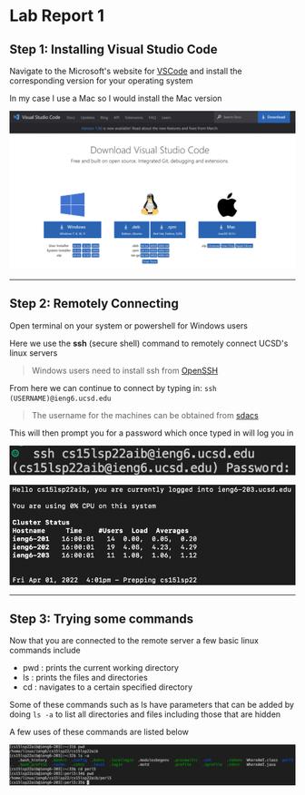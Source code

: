 # **Lab Report 1**
## Step 1: Installing Visual Studio Code
Navigate to the Microsoft's website for [VSCode](https://code.visualstudio.com/download) and install the corresponding version for your operating system

In my case I use a Mac so I would install the Mac version

![Image](imgs/VSCodeSS1.png)

---

## Step 2: Remotely Connecting
Open terminal on your system or powershell for Windows users

Here we use the **ssh** (secure shell) command to remotely connect UCSD's linux servers
> Windows users need to install ssh from [OpenSSH](https://docs.microsoft.com/en-us/windows-server/administration/openssh/openssh_install_firstuse)

From here we can continue to connect by typing in: `ssh (USERNAME)@ieng6.ucsd.edu`
> The username for the machines can be obtained from [sdacs](https://sdacs.ucsd.edu/~icc/index.php)

This will then prompt you for a password which once typed in will log you in

![Image](imgs/SSH%20login.png)

![Image](imgs/SSH%20login2.png)

---

## Step 3: Trying some commands
Now that you are connected to the remote server a few basic linux commands include

- pwd : prints the current working directory
- ls : prints the files and directories
- cd : navigates to a certain specified directory

Some of these commands such as ls have parameters that can be added by doing `ls -a` to list all directories and files including those that are hidden

A few uses of these commands are listed below

![Image](imgs/ssh%20commands.png)